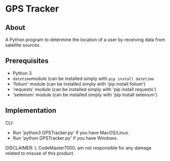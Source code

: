 # GPS Tracker

## About

A Python program to determine the location of a user by receiving data from satellite sources.

## Prerequisites

- Python 3
- `datetime`module (can be installed simply with `pip install datetime`
- 'folium' module (can be installed simply with 'pip install folium')
- 'requests' module (can be installed simply with 'pip install requests')
- 'selenium' module (can be installed simply with 'pip install selenium')

## Implementation

CLI:

- Run 'python3 GPSTracker.py' if you have MacOS/Linux.
- Run 'python GPSTracker.py' if you have Windows.

DISCLAIMER: I, CodeMaster7000, am not responsible for any damage related to misuse of this product.
